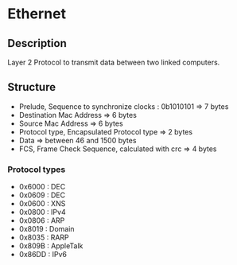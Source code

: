 # Ethernet
## Description

Layer 2 Protocol to transmit data between two linked computers.

## Structure
- Prelude, Sequence to synchronize clocks : 0b1010101 => 7 bytes
- Destination Mac Address => 6 bytes
- Source Mac Address => 6 bytes
- Protocol type, Encapsulated Protocol type => 2 bytes
- Data => between 46 and 1500 bytes
- FCS, Frame Check Sequence, calculated with crc => 4 bytes

### Protocol types
- 0x6000 : DEC
- 0x0609 : DEC
- 0x0600 : XNS
- 0x0800 : IPv4
- 0x0806 : ARP
- 0x8019 : Domain
- 0x8035 : RARP
- 0x809B : AppleTalk
- 0x86DD : IPv6
